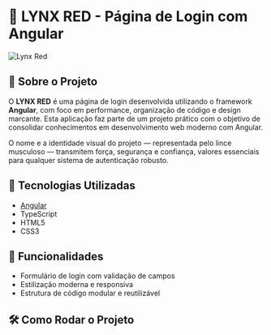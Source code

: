 # 🦾 LYNX RED - Página de Login com Angular

![Lynx Red](./fundo.png)

## 📌 Sobre o Projeto

O **LYNX RED** é uma página de login desenvolvida utilizando o framework **Angular**, com foco em performance, organização de código e design marcante. Esta aplicação faz parte de um projeto prático com o objetivo de consolidar conhecimentos em desenvolvimento web moderno com Angular.

O nome e a identidade visual do projeto — representada pelo lince musculoso — transmitem força, segurança e confiança, valores essenciais para qualquer sistema de autenticação robusto.

## 🚀 Tecnologias Utilizadas

- [Angular](https://angular.io/)
- TypeScript
- HTML5
- CSS3

## 🎯 Funcionalidades

- Formulário de login com validação de campos
- Estilização moderna e responsiva
- Estrutura de código modular e reutilizável

## 🛠️ Como Rodar o Projeto
